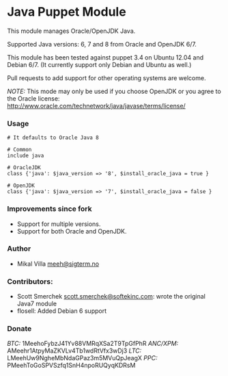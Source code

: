 # Java Puppet Module
This module manages Oracle/OpenJDK Java.

Supported Java versions: 6, 7 and 8 from Oracle and OpenJDK 6/7.

This module has been tested against puppet 3.4 on Ubuntu 12.04 and Debian 6/7. (It currently support only Debian and Ubuntu as well.)

Pull requests to add support for other operating systems are welcome.

*NOTE:* This mode may only be used if you choose OpenJDK or you agree to the Oracle license: http://www.oracle.com/technetwork/java/javase/terms/license/

### Usage

    # It defaults to Oracle Java 8

    # Common
    include java

    # OracleJDK
    class {'java': $java_version => '8', $install_oracle_java = true }

    # OpenJDK
    class {'java': $java_version => '7', $install_oracle_java = false }


### Improvements since fork
* Support for multiple versions.
* Support for both Oracle and OpenJDK.

### Author
* Mikal Villa <meeh@sigterm.no>

### Contributors:
* Scott Smerchek <scott.smerchek@softekinc.com>: wrote the original Java7 module
* flosell: Added Debian 6 support


### Donate

*BTC:* 1MeehoFybzJ41Yv88VMRqXSa2T9TpGfPhR
*ANC/XPM:* AMeehr1AtpyMaZKVLv4Tb1wdRtVfx3wDj3
*LTC:* LMeehUw9NgheMbNdaGPaz3m5MVuQpJeagX
*PPC:* PMeehToGoSPVSzfq1SnH4npoRUQyqKDRsM


